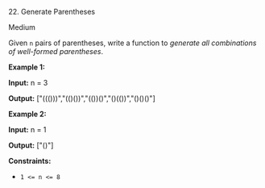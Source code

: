 ﻿22\. Generate Parentheses

Medium

Given `n` pairs of parentheses, write a function to _generate all combinations of well-formed parentheses_.

**Example 1:**

**Input:** n = 3

**Output:** \["((()))","(()())","(())()","()(())","()()()"\] 

**Example 2:**

**Input:** n = 1

**Output:** \["()"\] 

**Constraints:**

*   `1 <= n <= 8`